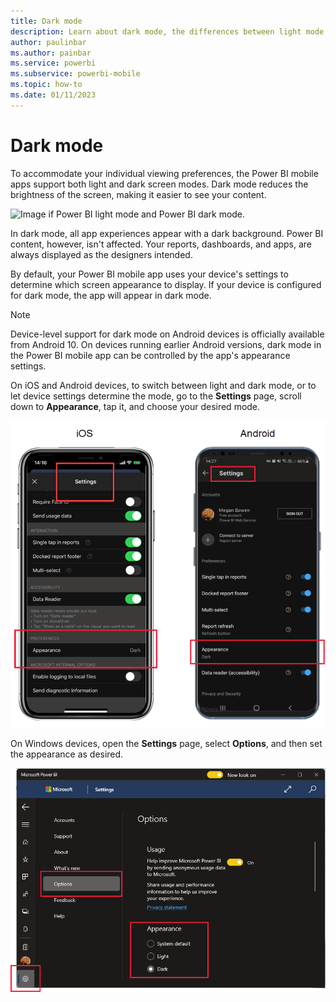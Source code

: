 ```yaml
---
title: Dark mode
description: Learn about dark mode, the differences between light mode and dark mode, and how to turn dark mode on and off on Power BI services.
author: paulinbar
ms.author: painbar
ms.service: powerbi
ms.subservice: powerbi-mobile
ms.topic: how-to
ms.date: 01/11/2023
---
```

# Dark mode

To accommodate your individual viewing preferences, the Power BI mobile apps support both light and dark screen modes. Dark mode reduces the brightness of the screen, making it easier to see your content.

![Image if Power BI light mode and Power BI dark mode.](media/mobile-apps-dark-mode/powerbi-mobile-darkmode-lightmode.png)

 In dark mode, all app experiences appear with a dark background. Power BI content, however, isn't affected. Your reports, dashboards, and apps, are always displayed as the designers intended.

 By default, your Power BI mobile app uses your device's settings to determine which screen appearance to display. If your device is configured for dark mode, the app will appear in dark mode.

>[!NOTE]
>Device-level support for dark mode on Android devices is officially available from Android 10. On devices running earlier Android versions, dark mode in the Power BI mobile app can be controlled by the app's appearance settings.

On iOS and Android devices, to switch between light and dark mode, or to let device settings determine the mode, go to the **Settings** page, scroll down to **Appearance**, tap it, and choose your desired mode.

![Screenshot of appearance settings for the Power B I iOS and Android apps.](media/mobile-apps-dark-mode/powerbi-mobile-appearance-settings.png)

On Windows devices, open the **Settings** page, select **Options**, and then set the appearance as desired.

![Screenshot of appearance settings for the Power B I Windows app. ](media/mobile-apps-dark-mode/powerbi-mobile-appearance-settings-windows.png)
